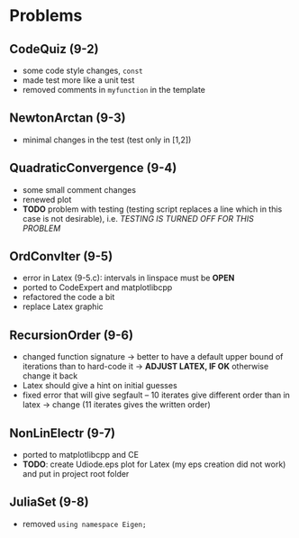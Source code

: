 # Problems

## CodeQuiz (9-2)
- some code style changes, `const`
- made test more like a unit test
- removed comments in `myfunction` in the template

## NewtonArctan (9-3)
- minimal changes in the test (test only in [1,2])

## QuadraticConvergence (9-4)
- some small comment changes
- renewed plot
- **TODO** problem with testing (testing script replaces a line which in this case is not desirable), i.e. *TESTING IS TURNED OFF FOR THIS PROBLEM*

## OrdConvIter (9-5)
- error in Latex (9-5.c): intervals in linspace must be **OPEN**
- ported to CodeExpert and matplotlibcpp
- refactored the code a bit
- replace Latex graphic

## RecursionOrder (9-6)
- changed function signature -> better to have a default upper bound of iterations than to hard-code it -> **ADJUST LATEX, IF OK** otherwise change it back
- Latex should give a hint on initial guesses
- fixed error that will give segfault – 10 iterates give different order than in latex -> change (11 iterates gives the written order)

## NonLinElectr (9-7)
- ported to matplotlibcpp and CE
- **TODO**: create Udiode.eps plot for Latex (my eps creation did not work) and put in project root folder

## JuliaSet (9-8)
- removed `using namespace Eigen;`



